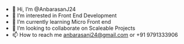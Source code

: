 - 👋 Hi, I’m @AnbarasanJ24
- 👀 I’m interested in Front End Development
- 🌱 I’m currently learning Micro Front end
- 💞️ I’m looking to collaborate on Scaleable Projects
- 📫 How to reach me anbarasanj24@gmail.com or +91 9791333906

<!---
AnbarasanJ24/AnbarasanJ24 is a ✨ special ✨ repository because its `README.md` (this file) appears on your GitHub profile.
You can click the Preview link to take a look at your changes.
--->
